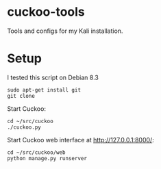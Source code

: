 cuckoo-tools
============

Tools and configs for my Kali installation.

Setup
=====

I tested this script on Debian 8.3

    sudo apt-get install git
    git clone 

Start Cuckoo:

    cd ~/src/cuckoo
    ./cuckoo.py

Start Cuckoo web interface at http://127.0.0.1:8000/:

    cd ~/src/cuckoo/web
    python manage.py runserver
